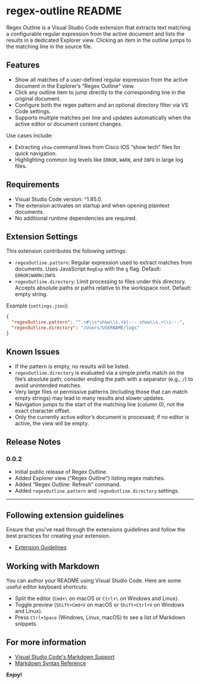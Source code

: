 # regex-outline README

Regex Outline is a Visual Studio Code extension that extracts text matching a configurable regular expression from the active document and lists the results in a dedicated Explorer view. Clicking an item in the outline jumps to the matching line in the source file.

## Features

- Show all matches of a user-defined regular expression from the active document in the Explorer’s “Regex Outline” view.
- Click any outline item to jump directly to the corresponding line in the original document.
- Configure both the regex pattern and an optional directory filter via VS Code settings.
- Supports multiple matches per line and updates automatically when the active editor or document content changes.

Use cases include:
- Extracting `show` command lines from Cisco IOS “show tech” files for quick navigation.
- Highlighting common log levels like `ERROR`, `WARN`, and `INFO` in large log files.

## Requirements

- Visual Studio Code version: ^1.85.0.
- The extension activates on startup and when opening plaintext documents.
- No additional runtime dependencies are required.

## Extension Settings

This extension contributes the following settings:

- `regexOutline.pattern`: Regular expression used to extract matches from documents. Uses JavaScript `RegExp` with the `g` flag. Default: `ERROR|WARN|INFO`.
- `regexOutline.directory`: Limit processing to files under this directory. Accepts absolute paths or paths relative to the workspace root. Default: empty string.

Example (`settings.json`):

```json
{
  "regexOutline.pattern": "^.+#\\s*show\\s.+$|--- show\\s.+\\s---",
  "regexOutline.directory": "/Users/USERNAME/logs"
}
```

## Known Issues

- If the pattern is empty, no results will be listed.
- `regexOutline.directory` is evaluated via a simple prefix match on the file’s absolute path; consider ending the path with a separator (e.g., `/`) to avoid unintended matches.
- Very large files or permissive patterns (including those that can match empty strings) may lead to many results and slower updates.
- Navigation jumps to the start of the matching line (column 0), not the exact character offset.
- Only the currently active editor’s document is processed; if no editor is active, the view will be empty.

## Release Notes

### 0.0.2

- Initial public release of Regex Outline.
- Added Explorer view (“Regex Outline”) listing regex matches.
- Added “Regex Outline: Refresh” command.
- Added `regexOutline.pattern` and `regexOutline.directory` settings.

---

## Following extension guidelines

Ensure that you've read through the extensions guidelines and follow the best practices for creating your extension.

- [Extension Guidelines](https://code.visualstudio.com/api/references/extension-guidelines)

## Working with Markdown

You can author your README using Visual Studio Code. Here are some useful editor keyboard shortcuts:

- Split the editor (`Cmd+\` on macOS or `Ctrl+\` on Windows and Linux).
- Toggle preview (`Shift+Cmd+V` on macOS or `Shift+Ctrl+V` on Windows and Linux).
- Press `Ctrl+Space` (Windows, Linux, macOS) to see a list of Markdown snippets.

## For more information

- [Visual Studio Code's Markdown Support](http://code.visualstudio.com/docs/languages/markdown)
- [Markdown Syntax Reference](https://help.github.com/articles/markdown-basics/)

**Enjoy!**